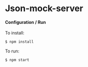 # Json-mock-server

#### Configuration / Run

To install:
```sh
$ npm install
```

To run:
```sh
$ npm start
```
